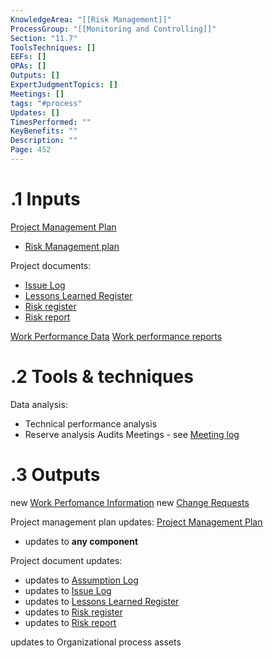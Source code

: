 ```yaml
---
KnowledgeArea: "[[Risk Management]]"
ProcessGroup: "[[Monitoring and Controlling]]"
Section: "11.7"
ToolsTechniques: []
EEFs: []
OPAs: []
Outputs: []
ExpertJudgmentTopics: []
Meetings: []
tags: "#process"
Updates: []
TimesPerformed: ""
KeyBenefits: ""
Description: ""
Page: 452
---
```

# .1 Inputs

[Project Management Plan](Project%20Management%20Plan.md)
* [Risk Management plan](Risk%20Management%20plan.md)

Project documents:
* [Issue Log](Issue%20Log.md)
* [Lessons Learned Register](Lessons%20Learned%20Register.md)
* [Risk register](Risk%20register.md)
* [Risk report](Risk%20report.md)

[Work Performance Data](Work%20Performance%20Data.md)
[Work performance reports](Procurement%20documentation.md)

# .2 Tools & techniques
Data analysis:
* Technical performance analysis
* Reserve analysis
Audits
Meetings - see [Meeting log](Meeting%20log.md)

# .3 Outputs
new [Work Perfomance Information](Work%20Perfomance%20Information.md)
new [Change Requests](Change%20Requests.md)

Project management plan updates: [Project Management Plan](Project%20Management%20Plan.md)
* updates to **any component**

Project document updates:
* updates to [Assumption Log](Assumption%20Log.md)
* updates to [Issue Log](Issue%20Log.md)
* updates to [Lessons Learned Register](Lessons%20Learned%20Register.md)
* updates to [Risk register](Risk%20register.md)
* updates to [Risk report](Risk%20report.md)

updates to Organizational process assets

